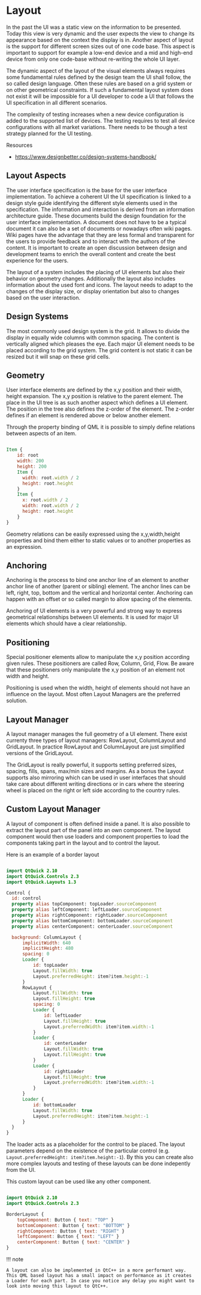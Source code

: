 # Layout

In the past the UI was a static view on the information to be presented. Today this view is very dynamic and the user expects the view to change its appearance based on the context the display is in. Another aspect of layout is the support for different screen sizes out of one code base. This aspect is important to support for example a low-end device and a mid and high-end device from only one code-base without re-writing the whole UI layer.

The dynamic aspect of the layout of the visual elements always requires some fundamental rules defined by the design team the UI shall follow, the so called design language. Often these rules are based on a grid system or on other geometrical constraints. If such a fundamental layout system does not exist it will be impossible for a UI developer to code a UI that follows the UI specification in all different scenarios.

The complexity of testing increases when a new device configuration is added to the supported list of devices. The testing requires to test all device configurations with all market variations. There needs to be though a test strategy planned for the UI testing.

Resources

* https://www.designbetter.co/design-systems-handbook/


## Layout Aspects

The user interface specification is the base for the user interface implementation. To achieve a coherent UI the UI specification is linked to a design style guide identifying the different style elements used in the specification. The information and interaction is derived from an information architecture guide. These documents build the design foundation for the user interface implementation. A document does not have to be a typical document it can also be a set of documents or nowadays often wiki pages. Wiki pages have the advantage that they are less formal and transparent for the users to provide feedback and to interact with the authors of the content. It is important to create an open discussion between design and development teams to enrich the overall content and create the best experience for the users.

The layout of a system includes the placing of UI elements but also their behavior on geometry changes. Additionally the layout also includes information about the used font and icons. The layout needs to adapt to the changes of the display size, or display orientation but also to changes based on the user interaction.


## Design Systems

The most commonly used design system is the grid. It allows to divide the display in equally wide columns with common spacing. The content is vertically aligned which pleases the eye. Each major UI element needs to be placed according to the grid system. The grid content is not static it can be resized but it will snap on these grid cells.


## Geometry

User interface elements are defined by the x,y position and their width, height expansion. The x,y position is relative to the parent element. The place in the UI tree is as such another aspect which defines a UI element. The position in the tree also defines the z-order of the element. The z-order defines if an element is rendered above or below another element.

Through the property binding of QML it is possible to simply define relations between aspects of an item.

```qml

Item {
    id: root
    width: 200
    height: 200
    Item {
      width: root.width / 2
      height: root.height
    }
    Item {
      x: root.width / 2
      width: root.width / 2
      height: root.height
    }
}
```

Geometry relations can be easily expressed using the x,y,width,height properties and bind them either to static values or to another properties as an expression.


## Anchoring

Anchoring is the process to bind one anchor line of an element to another anchor line of another (parent or sibling) element. The anchor lines can be left, right, top, bottom and the vertical and horizontal center. Anchoring can happen with an offset or so called margin to allow spacing of the elements.

Anchoring of UI elements is a very powerful and strong way to express geometrical relationships between UI elements. It is used for major UI elements which should have a clear relationship.

## Positioning

Special positioner elements allow to manipulate the x,y position according given rules. These positioners are called Row, Column, Grid, Flow. Be aware that these positioners only manipulate the x,y position of an element not width and height.

Positioning is used when the width, height of elements should not have an influence on the layout. Most often Layout Managers are the preferred solution.

## Layout Manager

A layout manager manages the full geometry of a UI element. There exist currenty three types of layout managers: RowLayout, ColumnLayout and GridLayout. In practice RowLayout and ColumnLayout are just simplified versions of the GridLayout.

The GridLayout is really powerful, it supports setting preferred sizes, spacing, fills, spans, max/min sizes and margins. As a bonus the Layout supports also mirroring which can be used in user interfaces that should take care about different writing directions or in cars where the steering wheel is placed on the right or left side according to the country rules.


## Custom Layout Manager

A layout of component is often defined inside a panel. It is also possible to extract the layout part of the panel into an own component. The layout component would then use loaders and component properties to load the components taking part in the layout and to control the layout.

Here is an example of a border layout

```qml

import QtQuick 2.10
import QtQuick.Controls 2.3
import QtQuick.Layouts 1.3

Control {
  id: control
  property alias topComponent: topLoader.sourceComponent
  property alias leftComponent: leftLoader.sourceComponent
  property alias rightComponent: rightLoader.sourceComponent
  property alias bottomComponent: bottomLoader.sourceComponent
  property alias centerComponent: centerLoader.sourceComponent

  background: ColumnLayout {
      implicitWidth: 640
      implicitHeight: 480
      spacing: 0
      Loader {
          id: topLoader
          Layout.fillWidth: true
          Layout.preferredHeight: item?item.height:-1
      }
      RowLayout {
          Layout.fillWidth: true
          Layout.fillHeight: true
          spacing: 0
          Loader {
              id: leftLoader
              Layout.fillHeight: true
              Layout.preferredWidth: item?item.width:-1
          }
          Loader {
              id: centerLoader
              Layout.fillWidth: true
              Layout.fillHeight: true
          }
          Loader {
              id: rightLoader
              Layout.fillHeight: true
              Layout.preferredWidth: item?item.width:-1
          }
      }
      Loader {
          id: bottomLoader
          Layout.fillWidth: true
          Layout.preferredHeight: item?item.height:-1
      }
  }
}
```

The loader acts as a placeholder for the control to be placed. The layout parameters depend on the existence of the particular control (e.g. `Layout.preferredHeight: item?item.height:-1`). By this you can create also more complex layouts and testing of these layouts can be done indepently from the UI.


This custom layout can be used like any other component.

```qml

import QtQuick 2.10
import QtQuick.Controls 2.3

BorderLayout {
	topComponent: Button { text: "TOP" }
	bottomComponent: Button { text: "BOTTOM" }
	rightComponent: Button { text: "RIGHT" }
	leftComponent: Button { text: "LEFT" }
	centerComponent: Button { text: "CENTER" }
}
```

!!! note

	A layout can also be implemented in QtC++ in a more performant way. This QML based layout has a small impact on performance as it creates a Loader for each part. In case you notice any delay you might want to look into moving this layout to QtC++.







